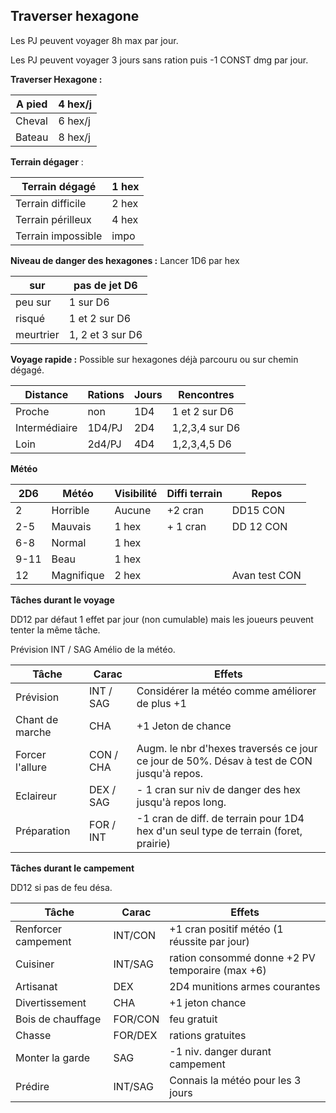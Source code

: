 ## Traverser hexagone

Les PJ peuvent voyager 8h max par jour.

Les PJ peuvent voyager 3 jours sans ration puis -1 CONST dmg par jour.

**Traverser Hexagone :**

| A pied | 4 hex/j |
| ------ | ------- |
| Cheval | 6 hex/j |
| Bateau | 8 hex/j |

**Terrain dégager** :

| Terrain dégagé     | 1 hex |
| ------------------ | ----- |
| Terrain difficile  | 2 hex |
| Terrain périlleux  | 4 hex |
| Terrain impossible | impo  |

**Niveau de danger des hexagones :** 
Lancer 1D6 par hex 

| sur       | pas de jet D6    |
| --------- | ---------------- |
| peu sur   | 1 sur D6         |
| risqué    | 1 et 2 sur D6    |
| meurtrier | 1, 2 et 3 sur D6 |

**Voyage rapide :**
Possible sur hexagones déjà parcouru ou sur chemin dégagé.


| Distance      | Rations | Jours | Rencontres     |
| ------------- | ------- | ----- | -------------- |
| Proche        | non     | 1D4   | 1 et 2 sur D6  |
| Intermédiaire | 1D4/PJ  | 2D4   | 1,2,3,4 sur D6 |
| Loin          | 2d4/PJ  | 4D4   | 1,2,3,4,5 D6   |


**Météo**


| 2D6  | Météo      | Visibilité | Diffi terrain | Repos         |
| ---- | ---------- | ---------- | ------------- | ------------- |
| 2    | Horrible   | Aucune     | +2 cran       | DD15 CON      |
| 2-5  | Mauvais    | 1 hex      | + 1 cran      | DD 12 CON     |
| 6-8  | Normal     | 1 hex      |               |               |
| 9-11 | Beau       | 1 hex      |               |               |
| 12   | Magnifique | 2 hex      |               | Avan test CON |


**Tâches durant le voyage**

DD12 par défaut  1 effet par jour (non cumulable) mais les joueurs peuvent tenter la même tâche. 

Prévision INT / SAG Amélio de la météo. 


| Tâche           | Carac         | Effets                                                                                    |
| --------------- | ------------- | ----------------------------------------------------------------------------------------- |
| Prévision       | INT / SAG<br> | Considérer la météo comme améliorer de plus +1                                            |
| Chant de marche | CHA           | +1 Jeton de chance                                                                        |
| Forcer l'allure | CON / CHA     | Augm. le nbr d'hexes traversés ce jour ce jour de 50%. Désav à test de CON jusqu'à repos. |
| Eclaireur       | DEX / SAG     | - 1 cran sur niv de danger des hex jusqu'à repos long.                                    |
| Préparation     | FOR / INT     | -1 cran de diff. de terrain pour 1D4 hex d'un seul type de terrain (foret, prairie)       |



**Tâches durant le campement** 

DD12 si pas de feu désa. 


| Tâche               | Carac   | Effets                                          |
| ------------------- | ------- | ----------------------------------------------- |
| Renforcer campement | INT/CON | +1 cran positif météo (1 réussite par jour)     |
| Cuisiner            | INT/SAG | ration consommé donne +2 PV temporaire (max +6) |
| Artisanat           | DEX     | 2D4 munitions armes courantes                   |
| Divertissement      | CHA     | +1 jeton chance                                 |
| Bois de chauffage   | FOR/CON | feu gratuit                                     |
| Chasse              | FOR/DEX | rations gratuites                               |
| Monter la garde     | SAG     | -1 niv. danger durant campement                 |
| Prédire             | INT/SAG | Connais la météo pour les 3 jours               |


